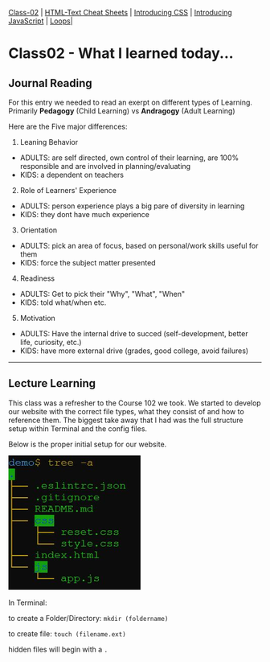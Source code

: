 [Class-02](https://cassandraortiz.github.io/reading-notes/Class02/class-02) \| [HTML-Text Cheat Sheets](https://cassandraortiz.github.io/reading-notes/Class02/class-02_html-text) \| [Introducing CSS](https://cassandraortiz.github.io/reading-notes/Class02/class-02_CSS-intro) \| [Introducing JavaScript](https://cassandraortiz.github.io/reading-notes/Class02/class-02_java-intro) \| [Loops](https://cassandraortiz.github.io/reading-notes/Class02/class-02_loops)\| 

# Class02 - What I learned today...

## Journal Reading

For this entry we needed to read an exerpt on different types of Learning.  Primarily **Pedagogy** (Child Learning) vs **Andragogy** (Adult Learning)

Here are the Five major differences: 
1. Leaning Behavior
 - ADULTS: are self directed, own control of their learning, are 100% responsible and are involved in planning/evaluating
 - KIDS: a dependent on teachers
2. Role of Learners' Experience
 - ADULTS: person experience plays a big pare of diversity in learning
 - KIDS: they dont have much experience
3. Orientation
 - ADULTS: pick an area of focus, based on personal/work skills useful for them 
 - KIDS: force the subject matter presented
4. Readiness
 - ADULTS: Get to pick their "Why", "What", "When" 
 - KIDS: told what/when etc.
5. Motivation
 - ADULTS: Have the internal drive to succed (self-development, better life, curiosity, etc.) 
 - KIDS: have more external drive (grades, good college, avoid failures)

---

## Lecture Learning

This class was a refresher to the Course 102 we took.  We started to develop our website with the correct file types, what they consist of and how to reference them. The biggest take away that I had was the full structure setup within Terminal and the config files. 

Below is the proper initial setup for our website.

![Template Structure](/pics/Capture.JPG)

In Terminal:

 to create a Folder/Directory: `mkdir (foldername)`

 to create file: `touch (filename.ext)`

hidden files will begin with a `.`

